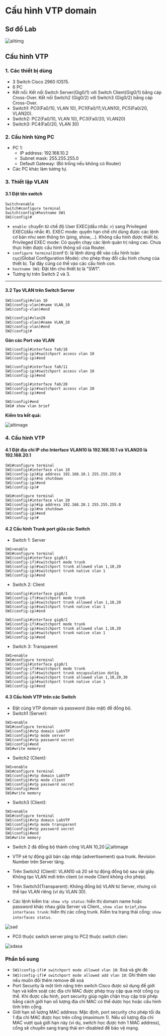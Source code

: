# Cấu hình VTP domain
## Sơ đồ Lab
![alitimg](../images/labvtp1.png)

## Cấu hình VTP
### 1. Các thiết bị dùng
- 3 Switch Cisco 2960 IOS15.
- 6 PC
- Kết nối: Kết nối Switch Server(Gig0/1) với Switch Client(Gig0/1) bằng cáp Cross-Over. Kết nối Switch2 (Gig0/2) với Switch3 (Gig0/2) bằng cáp Cross-Over.
- Switch1: PC0(Fa0/10, VLAN 10), PC1(Fa0/11,VLAN10), PC5(Fa0/20, VLAN20).
- Switch2: PC2(Fa0/10, VLAN 10), PC3(Fa0/20, VLAN20)
- Switch3: PC4(Fa0/20, VLAN 30)
### 2. Cấu hình từng PC
- PC 1: 
  - IP address: 192.168.10.2
  - Subnet mask: 255.255.255.0
  - Default Gateway: (Bỏ trống nếu không có Router)
- Các PC khác làm tương tự.
### 3. Thiết lập VLAN
#### 3.1 Đặt tên switch
``` plaintext
Switch>enable
Switch#configure terminal
Switch(config)#hostname SW1
SW1(config)#
```
- `enable`: chuyển từ chế độ User EXEC(dấu nhắc >) sang Privileged EXEC(dấu nhắc #). EXEC mode: quyền hạn chế chỉ dùng được các lệnh cơ bản như xem thông tin (ping, show,...). Không cấu hình được thiết bị. Privileged EXEC mode: Có quyền chạy các lệnh quản trị nâng cao. Chưa thực hiện được cấu hình thông số của Router.
- `configure terminal`(conf t): là lệnh dùng để vào cấu hình toàn cục(Global Configuration Mode): cho phép thay đổi cấu hình chung của thiết bị. Tại đây cũng có thể vào các cấu hình con.
- `hostname SW1`: Đặt tên cho thiết bị là "SW1".
- Tương tự trên Switch 2 và 3.
---
#### 3.2 Tạo VLAN trên Switch Server
```plaintext
SW1(config)#vlan 10
SW1(config-vlan)#name VLAN_10
SW1(config-vlan)#end

SW1(config)#vlan20
SW1(config-vlan)#name VLAN_20
SW2(config-vlan)#end
SW2(config)#
```
**Gán các Port vào VLAN**
```plaintext
SW1(config)#interface fa0/10
SW1(config-ip)#switchport access vlan 10
SW1(config-ip)#end 

SW1(config)#interface fa0/11
SW1(config-ip)#switchport access vlan 10
SW1(config-ip)#end 

SW1(config)#interface fa0/20
SW1(config-ip)#switchport access vlan 20
SW1(config-ip)#end 

SW1(config)#end
SW1# show vlan brief
```
**Kiểm tra kết quả:**

![altimage](../images/showvlan1.png) 
### 4. Cấu hình VTP
#### 4.1 Đặt địa chỉ IP cho Interface VLAN10 là 192.168.10.1 và VLAN20 là 192.168.20.1
```plaintext
SW1#configure terminal
SW1(config)#interface vlan 10
SW1(config-ip)#ip address 192.168.10.1 255.255.255.0
SW1(config-ip)#no shutdown
SW1(config-ip)#end
SW1(config-ip)#

SW1#configure terminal
SW1(config)#interface vlan 20
SW1(config-ip)#ip address 192.168.20.1 255.255.255.0
SW1(config-ip)#no shutdown
SW1(config-ip)#end
SW1(config-ip)#
```
#### 4.2 Cấu hình Trunk port giữa các Switch
- Switch 1: Server
```plaintext
SW1>enable
SW1#configure terminal
SW1(config)#interface gig0/1
SW1(config-if)#switchport mode trunk
SW1(config-ip)#switchport trunk allowed vlan 1,10,20
SW1(config-ip)#switchport trunk native vlan 1
SW1(config-ip)#end
```
- Switch 2: Client
```plaintext
SW1(config)#interface gig0/1
SW1(config-if)#switchport mode trunk
SW1(config-ip)#switchport trunk allowed vlan 1,10,20
SW1(config-ip)#switchport trunk native vlan 1
SW1(config-ip)#end

SW1(config)#interface gig0/2
SW1(config-if)#switchport mode trunk
SW1(config-ip)#switchport trunk allowed vlan 1,10,20
SW1(config-ip)#switchport trunk native vlan 1
SW1(config-ip)#end
```
- Switch 3: Transparent
```plaintext
SW1>enable
SW1#configure terminal
SW1(config)#interface gig0/1
SW1(config-if)#switchport mode trunk
SW1(config-if)#switchport trunk encapsulation dot1q
SW1(config-ip)#switchport trunk allowed vlan 1,10,20,30
SW1(config-ip)#switchport trunk native vlan 1
SW1(config-ip)#end
```
#### 4.3 Cấu hình VTP trên các Switch
- Đặt cùng VTP domain và password (bảo mật) để đồng bộ.
- Switch1 (Server):
```plaintext
SW1>enable
SW1#configure terminal
SW1(config)#vtp domain LabVTP
SW1(config)#vtp mode server
SW1(config)#vtp password secret
SW1(config)#end
SW1#write memory
```

- Switch2 (Client):
```plaintext
SW1>enable
SW1#configure terminal
SW1(config)#vtp domain LabVTP
SW1(config)#vtp mode client
SW1(config)#vtp password secret
SW1(config)#end
SW1#write memory
```

- Switch3 (Client):
```plaintext
SW1>enable
SW1#configure terminal
SW1(config)#vtp domain LabVTP
SW1(config)#vtp mode transparent
SW1(config)#vtp password secret
SW1(config)#end
SW1#write memory
```
- Switch 2 đã đồng bộ thành công VLAN 10,20
![altimage](../images/dongbothanhcong.png)

- VTP sẽ tự động gửi bản cập nhập (advertisement) qua trunk. Revision Number trên Server tăng.
- Trên Switch2 (Client): VLAN10 và 20 sẽ tự động đồng bộ sau vài giây. Không tạo VLAN mới trên client (vì mode Client không cho phép).
- Trên Switch3(Transparent): Không đồng bộ VLAN từ Server, nhưng có thể tạo VLAN riêng (ví dụ VLAN 30).
- Các lệnh kiểm tra: `show vtp status`: hiển thị domain name hoặc password khác nhau giữa Server và Client., `show vlan brief`,`show interfaces trunk`: hiển thị các cổng trunk. Kiểm tra trạng thái cổng: `show interfaces status`.

![sad](../images/showinterface.png)

- PC0 thuộc switch server ping to PC2 thuộc switch clien:

![sdasa](../images/pingkiemtra.png)

### Phần bổ sung
- `SW1(config-if)# switchport mode allowed vlan 10`: Xoá và ghi đè
- `SW1(config-if)# switchport mode allowed add vlan 10`: Ghi thêm vào nếu muốn đổi thêm remove để xoá
- Port Security là một tính năng trên switch Cisco được sử dụng để giới hạn và kiểm soát các địa chỉ MAC được phép truy cập qua một cổng cụ thể. Khi được cấu hình, port security giúp ngăn chặn truy cập trái phép bằng cách giới hạn số lượng địa chỉ MAC có thể dược học hoặc cấu hình tĩnh trên cổng.
- Giới hạn số lượng MAC address: Mặc định, port security cho phép tối đa 1 địa chỉ MAC được học trên cổng (maximum 1). Nếu số lượng địa chỉ MAC vượt quá giới hạn này (ví dụ, switch học được hơn 1 MAC address), cổng sẽ chuyển sang trạng thái err-disabled để bảo vệ mạng.